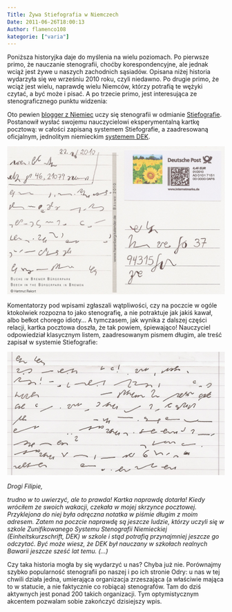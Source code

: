 ```yaml
---
Title: Żywa Stiefografia w Niemczech
Date: 2011-06-26T18:00:13
Author: flamenco108
kategorie: ["varia"]
---
```


Poniższa historyjka daje do myślenia na wielu poziomach. Po pierwsze
primo, że nauczanie stenografii, choćby korespondencyjne, ale jednak
wciąż jest żywe u naszych zachodnich sąsiadów. Opisana niżej historia
wydarzyła się we wrześniu 2010 roku, czyli niedawno. Po drugie primo, że
wciąż jest wielu, naprawdę wielu Niemców, którzy potrafią te wężyki
czytać, a być może i pisać. A po trzecie primo, jest interesująca ze
stenograficznego punktu widzenia:

Oto pewien [blogger z Niemiec](http://pne.dreamwidth.org/) uczy się
stenografii w odmianie
[Stiefografie](http://de.wikipedia.org/wiki/Stiefografie). Postanowił
wysłać swojemu nauczycielowi eksperymentalną kartkę pocztową: w całości
zapisaną systemem Stiefografie, a zaadresowaną oficjalnym, jednolitym
niemieckim 
[systemem DEK](http://pl.wikipedia.org/wiki/Deutsche_Einheitskurzschrift).



![](4918857415_87cef3d1f5_o.jpg)



Komentatorzy pod wpisami zgłaszali wątpliwości, czy na poczcie w ogóle
ktokolwiek rozpozna to jako stenografię, a nie potraktuje jak jakiś
kawał, albo bełkot chorego idioty... A tymczasem, jak wynika z dalszej
części relacji, kartka pocztowa doszła, że tak powiem, śpiewająco!
Nauczyciel odpowiedział klasycznym listem, zaadresowanym pismem długim,
ale treść zapisał w systemie Stiefografie:



![](4976201356_506ae52fef_o.jpg)


*Drogi Filipie,*

*trudno w to uwierzyć, ale to prawda! Kartka naprawdę dotarła! Kiedy
wróciłem ze swoich wakacji, czekała w mojej skrzynce pocztowej.
Przyklejona do niej była odręczna notatka w piśmie długim z moim
adresem. Zatem na poczcie naprawdę są jeszcze ludzie, którzy uczyli się
w szkole Zunifikowanego Systemu Stenografii Niemieckiej
(Einheitskurzschrift, DEK) w szkole i stąd potrafią przynajmniej jeszcze
go odczytać. Być może wiesz, że DEK był nauczany w szkołach realnych
Bawarii jeszcze sześć lat temu. (...)*

Czy taka historia mogła by się wydarzyć u nas? Chyba już nie. Porównajmy
szybko popularność stenografii po naszej i po ich stronie Odry: u nas w
tej chwili działa jedna, umierająca organizacja zrzeszająca (a właściwie
mająca to w statucie, a nie faktycznie co robiąca) stenografów. Tam do
dziś aktywnych jest ponad 200 takich organizacji. Tym optymistycznym
akcentem pozwalam sobie zakończyć dzisiejszy wpis.
